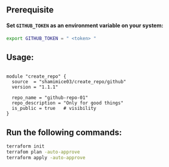 ## Prerequisite

#### Set `GITHUB_TOKEN` as an environment variable on your system:
```bash
export GITHUB_TOKEN = " <token> "
```
## Usage: 
```hcl

module "create_repo" {
  source  = "shamimice03/create_repo/github"
  version = "1.1.1"

  repo_name = "github-repo-01"
  repo_description = "Only for good things"
  is_public = true   # visibility
}
```

## Run the following commands: 
```bash
terraform init
terrafom plan -auto-approve
terraform apply -auto-approve
```
